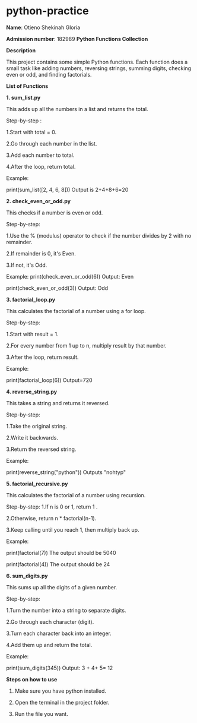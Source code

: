 # python-practice
**Name**: Otieno Shekinah Gloria

**Admission number**: 182989
**Python Functions Collection**

**Description** 

This project contains some simple Python functions. Each function does a small task like adding numbers, reversing strings, summing digits, checking even or odd, and finding factorials.

**List of Functions**

**1. sum_list.py**

This adds up all the numbers in a list and returns the total.

Step-by-step :

1.Start with total = 0.

2.Go through each number in the list.

3.Add each number to total.

4.After the loop, return total.

Example:

print(sum_list([2, 4, 6, 8])) Output is 2+4+8+6=20

**2. check_even_or_odd.py**

This checks if a number is even or odd.

Step-by-step:

1.Use the % (modulus) operator to check if the number divides by 2 with no remainder.

2.If remainder is 0, it's Even.

3.If not, it's Odd.

Example:
print(check_even_or_odd(6))  Output: Even

print(check_even_or_odd(3))  Output: Odd

**3. factorial_loop.py**

This calculates the factorial of a number using a for loop.

Step-by-step:

1.Start with result = 1.

2.For every number from 1 up to n, multiply result by that number.

3.After the loop, return result.

Example:

print(factorial_loop(6))  Output=720 

**4. reverse_string.py**

This takes a string and returns it reversed.

Step-by-step:

1.Take the original string.

2.Write it backwards.

3.Return the reversed string.

Example:

print(reverse_string("python")) Outputs "nohtyp"

**5. factorial_recursive.py**

This calculates the factorial of a number using recursion.

Step-by-step:
1.If n is 0 or 1, return 1 .

2.Otherwise, return n * factorial(n-1).

3.Keep calling until you reach 1, then multiply back up.


Example:

print(factorial(7)) The output should be 5040

print(factorial(4))  The output should be 24 

**6. sum_digits.py**

This sums up all the digits of a given number.

Step-by-step:

1.Turn the number into a string to separate digits.

2.Go through each character (digit).

3.Turn each character back into an integer.

4.Add them up and return the total.

Example:

print(sum_digits(345))  Output: 3 + 4+ 5= 12

**Steps on how to use**
1. Make sure you have python installed.

2. Open the terminal in the project folder.

3. Run the file you want.


